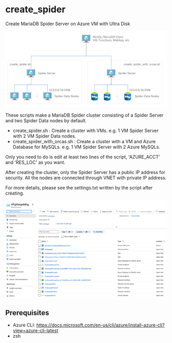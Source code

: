 # create_spider
Create MariaDB Spider Server on Azure VM with Ultra Disk

![A diagram showing the components these scripts will deploy.](create_spider.png 'Solution Architecture')

These scripts make a MariaDB Spider cluster consisting of a Spider Server and two Spider Data nodes by default.

- create_spider.sh : Create a cluster with VMs. e.g. 1 VM Spider Server with 2 VM Spider Data nodes.
- create_spider_with_orcas.sh : Create a cluster with a VM and Azure Database for MySQLs. e.g. 1 VM Spider Server with 2 Azure MySQLs.

Only you need to do is edit at least two lines of the script, 'AZURE_ACCT' and 'RES_LOC' as you want.

After creating the cluster, only the Spider Server has a public IP address for security. All the nodes are connected through VNET with private IP address.

For more details, please see the settings.txt written by the script after creating.

![A list showing the resrouces.](resources.png 'Resources')

## Prerequisites

- Azure CLI: https://docs.microsoft.com/en-us/cli/azure/install-azure-cli?view=azure-cli-latest
- zsh
